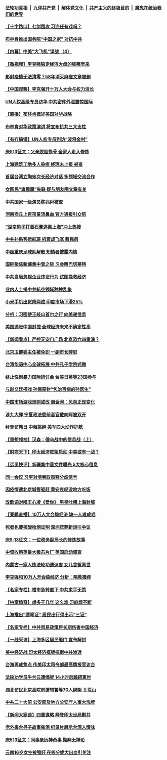 ####  [法轮功真相](../../../../basic/blob/master/README.md?t=05270201) &nbsp;|&nbsp; [九评共产党](../../../../9ping.md/blob/master/README.md?t=05270201) &nbsp;|&nbsp; [解体党文化](../../../../jtdwh.md/blob/master/README.md?t=05270201)  &nbsp;|&nbsp; [共产主义的终极目的](../../../../gczydzjmd.md/blob/master/README.md?t=05270201) &nbsp;|&nbsp; [魔鬼在统治我们的世界](../../../../mgztzwmdsj.md/blob/master/README.md?t=05270201) 

#### [【十字路口】七剑围攻 习连任有戏吗？](../pages/nsc413/n13745870.md?t=05270201) 

#### [布林肯推出国务院“中国之家” 对抗中共](../pages/nsc413/n13746025.md?t=05270201) 

#### [【内幕】中美“大飞机”谍战 （4）](../pages/nsc413/n13745555.md?t=05270201) 

#### [【微视频】李克强稳定经济大盘的钱哪里来](../pages/nsc413/n13745943.md?t=05270201) 

#### [影射疫情无法清零？58年消灭麻雀文章被删](../pages/nsc413/n13746011.md?t=05270201) 

#### [【中国观察】李克强开十万人大会与权力消长](../pages/nsc413/n13745814.md?t=05270201) 

#### [UN人权高级专员访华 中共密件外泄震惊国际](../pages/nsc413/n13745817.md?t=05270201) 

#### [【直播】布林肯概述美国对华战略](../pages/nsc413/n13745109.md?t=05270201) 

#### [布林肯对华政策演讲 将宣布抗共三大支柱](../pages/nsc413/n13745974.md?t=05270201) 

#### [【有冇搞错】UN人权专员到访“波将金村”](../pages/nsc413/n13745359.md?t=05270201) 

#### [庆513征文：父亲脱胎换骨 全家人走入修炼](../pages/nsc413/n13745247.md?t=05270201) 

#### [上海建筑工地多人染疫 经理未上报 被查](../pages/nsc413/n13745741.md?t=05270201) 

#### [首届台湾立陶宛次长经济对话 多领域交流合作](../pages/nsc413/n13745718.md?t=05270201) 

#### [女网民“雍震震”失联 疑与朋友圈文章有关](../pages/nsc413/n13745735.md?t=05270201) 

#### [中共国家一级演员陈兆舜被查](../pages/nsc413/n13745737.md?t=05270201) 

#### [河南商丘上百孩童流鼻血 官方通报引众怒](../pages/nsc413/n13745686.md?t=05270201) 

#### [“湖南男子打着石膏逃离上海”冲上热搜](../pages/nsc413/n13745654.md?t=05270201) 

#### [中共补贴客运航班 机票却飞涨 惹民怨](../pages/nsc413/n13745645.md?t=05270201) 

#### [中超重庆足球队解散 知情者披露内情](../pages/nsc413/n13745612.md?t=05270201) 


#### [国际聚焦新疆集中营之际 习会晤巴切莱特](../pages/nsc413/n13745118.md?t=05270201) 

#### [中共当局忽视企业违法行为 试图挽救经济](../pages/nsc413/n13745568.md?t=05270201) 

#### [业内人士揭中共航空领域种种乱象](../pages/nsc413/n13745602.md?t=05270201) 

#### [小米手机出货降两成 印度市场下滑25%](../pages/nsc413/n13745576.md?t=05270201) 

#### [分析：习密使王岐山首尔之行 向美递信息](../pages/nsc413/n13745482.md?t=05270201) 

#### [美国通胀中国封控 全球经济未来不确定性高](../pages/nsc413/n13745529.md?t=05270201) 

#### [【新闻看点】严控天安门广场 北京恐六四重演？](../pages/nsc413/n13745195.md?t=05270201) 

#### [北京卫健委主任被免职 一副市长辞职](../pages/nsc413/n13745420.md?t=05270201) 

#### [台湾华语中心全球拓展 中共孔子学院式微](../pages/nsc413/n13745484.md?t=05270201) 

#### [终止性别暴力国际研讨会 台美日英等23国参与](../pages/nsc413/n13745455.md?t=05270201) 

#### [与赵又廷搭戏 孙俪获封“包治百病的孙医生”](../pages/nsc413/n13745325.md?t=05270201) 

#### [中国市场游戏规则或改 谢金河：风向正现变化](../pages/nsc413/n13745383.md?t=05270201) 

#### [涉九大罪 宁夏政法委前高官戴向晖被双开](../pages/nsc413/n13745421.md?t=05270201) 

#### [拜登访韩日 中俄挑衅 美军四大动作护航](../pages/nsc413/n13745423.md?t=05270201) 

#### [【思想领袖】汉森：俄乌战中的信息战（上）](../pages/nsc413/n13709254.md?t=05270201) 

#### [【财商天下】印太经济框架启动 中美或有一战？](../pages/nsc413/n13745214.md?t=05270201) 

#### [【远见快评】新疆集中营文件曝光 5大核心信息](../pages/nsc413/n13745312.md?t=05270201) 

#### [同一会议 习李对清零政策释分歧信号](../pages/nsc413/n13745273.md?t=05270201) 

#### [因疫情遭北京城管驱赶 黄安哀叹没地方吃饭](../pages/nsc413/n13745265.md?t=05270201) 

#### [改歌词对唱王心凌《爱你》 男星吐槽上海封城](../pages/nsc413/n13745219.md?t=05270201) 

#### [【秦鹏直播】10万人大会稳经济 缺一人难成戏](../pages/nsc413/n13745294.md?t=05270201) 

#### [死者也要核酸检测证明 深圳殡葬新规引争议](../pages/nsc413/n13745275.md?t=05270201) 

#### [庆5·13征文：一位税务副局长的修炼故事](../pages/nsc413/n13745006.md?t=05270201) 

#### [中资收购英最大微芯片厂 英国启动调查](../pages/nsc413/n13745209.md?t=05270201) 

#### [内蒙古一家人炼法轮功遭迫害 女儿含冤离世](../pages/nsc413/n13744475.md?t=05270201) 

#### [李克强和10万人开会稳经济 分析：隔靴搔痒](../pages/nsc413/n13744468.md?t=05270201) 

#### [【名家专栏】楼市急转直下 中共束手无策](../pages/nsc413/n13745026.md?t=05270201) 

#### [【拍案惊奇】想多干几年 这么难 习麻烦不断](../pages/nsc413/n13745170.md?t=05270201) 

#### [上海推出“遛弯证” 居民出行须出示“三证”](../pages/nsc413/n13745216.md?t=05270201) 

#### [【名家专栏】中共贸易政策将长期伤害中国经济](../pages/nsc413/n13744289.md?t=05270201) 

#### [【一线采访】上海多区居民砸门 宣布解封](../pages/nsc413/n13744846.md?t=05270201) 

#### [美中经济战 印太经济框架抗衡中共渗透](../pages/nsc413/n13744604.md?t=05270201) 

#### [台海再成焦点 传美印太司令部最高情报官访台](../pages/nsc413/n13744969.md?t=05270201) 

#### [法轮功学员牛兰云遭绑架 14小时后蹊跷离世](../pages/nsc413/n13744926.md?t=05270201) 

#### [湖北访民北京高院前遭辅警等70人绑架 关荒山](../pages/nsc413/n13745002.md?t=05270201) 

#### [中共二十大前 公安部及地方公安厅人事大洗牌](../pages/nsc413/n13745022.md?t=05270201) 

#### [【新闻大家谈】四重谋略 拜登印太设局剿共](../pages/nsc413/n13744616.md?t=05270201) 

#### [老外来台寻子故事催泪 纪录片展示台湾人情味](../pages/nsc413/n13744778.md?t=05270201) 

#### [庆513征文：同事亲历神奇事 抛弃无神论](../pages/nsc413/n13744377.md?t=05270201) 

#### [云南16岁女生被强奸 在校分娩大出血引关注](../pages/nsc413/n13744932.md?t=05270201) 

